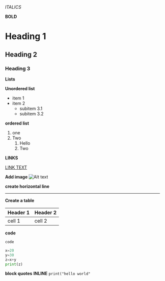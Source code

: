 *ITALICS*

**BOLD**

# Heading 1
## Heading 2
### Heading 3

**Lists**

**Unordered list**

 - item 1
 - item 2
   - subitem 3.1
    - subitem 3.2
      
**ordered list**

1. one
2. Two
    1. Hello
    2. Two
       
**LINKS**

 [LINK TEXT](https://harriet.com)

 **Add image**
 ![Alt text ](image.png)

 **create horizontal line**

----


**Create a table**

| Header 1| Header 2|
|---------|---------|
| cell 1  | cell 2  |

**code**

`code`

```python
x=20
y=30
z=x+y
print(z)
```
**block quotes**
**INLINE**
`print("hello world"`
